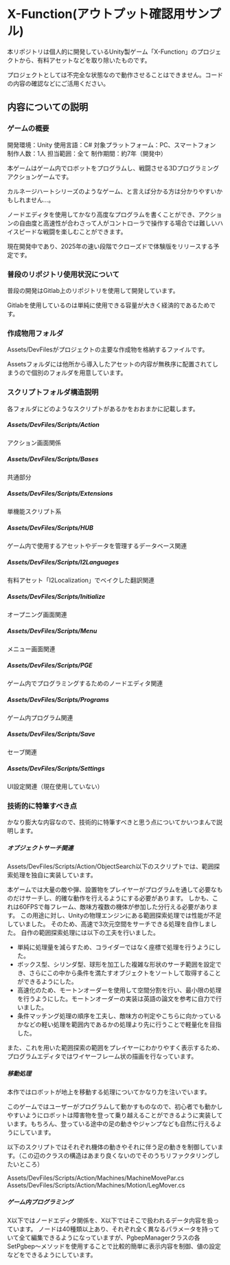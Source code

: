 # X-Function(アウトプット確認用サンプル)

本リポジトリは個人的に開発しているUnity製ゲーム「X-Function」のプロジェクトから、有料アセットなどを取り除いたものです。

プロジェクトとしては不完全な状態なので動作させることはできません。コードの内容の確認などにご活用ください。

## 内容についての説明

### ゲームの概要

開発環境：Unity
使用言語：C#
対象プラットフォーム：PC、スマートフォン
制作人数：1人
担当範囲：全て
制作期間：約7年（開発中）

本ゲームはゲーム内でロボットをプログラムし、戦闘させる3Dプログラミングアクションゲームです。

カルネージハートシリーズのようなゲーム、と言えば分かる方は分かりやすいかもしれません…。

ノードエディタを使用してかなり高度なプログラムを書くことができ、アクションの自由度と高速性が合わさって人がコントローラで操作する場合では難しいハイスピードな戦闘を楽しむことができます。

現在開発中であり、2025年の速い段階でクローズドで体験版をリリースする予定です。

### 普段のリポジトリ使用状況について

普段の開発はGitlab上のリポジトリを使用して開発しています。

Gitlabを使用しているのは単純に使用できる容量が大きく経済的であるためです。

### 作成物用フォルダ

Assets/DevFilesがプロジェクトの主要な作成物を格納するファイルです。

Assetsフォルダには他所から導入したアセットの内容が無秩序に配置されてしまうので個別のフォルダを用意しています。

### スクリプトフォルダ構造説明

各フォルダにどのようなスクリプトがあるかをおおまかに記載します。

##### Assets/DevFiles/Scripts/Action

アクション画面関係

##### Assets/DevFiles/Scripts/Bases

共通部分

##### Assets/DevFiles/Scripts/Extensions

単機能スクリプト系

##### Assets/DevFiles/Scripts/HUB

ゲーム内で使用するアセットやデータを管理するデータベース関連

##### Assets/DevFiles/Scripts/I2Languages

有料アセット「I2Localization」でベイクした翻訳関連

##### Assets/DevFiles/Scripts/Initialize

オープニング画面関連

##### Assets/DevFiles/Scripts/Menu

メニュー画面関連

##### Assets/DevFiles/Scripts/PGE

ゲーム内でプログラミングするためのノードエディタ関連

##### Assets/DevFiles/Scripts/Programs

ゲーム内プログラム関連

##### Assets/DevFiles/Scripts/Save

セーブ関連

##### Assets/DevFiles/Scripts/Settings

UI設定関連（現在使用していない）

### 技術的に特筆すべき点

かなり膨大な内容なので、技術的に特筆すべきと思う点についてかいつまんで説明します。

##### オブジェクトサーチ関連

Assets/DevFiles/Scripts/Action/ObjectSearch以下のスクリプトでは、範囲探索処理を独自に実装しています。

本ゲームでは大量の敵や弾、設置物をプレイヤーがプログラムを通して必要なものだけサーチし、的確な動作を行えるようにする必要があります。
しかも、これは60FPSで毎フレーム、敵味方複数の機体が参加した分行える必要があります。
この用途に対し、Unityの物理エンジンにある範囲探索処理では性能が不足していました。
そのため、高速で3次元空間をサーチできる処理を自作しました。
自作の範囲探索処理には以下の工夫を行いました。

- 単純に処理量を減らすため、コライダーではなく座標で処理を行うようにした。
- ボックス型、シリンダ型、球形を加工した複雑な形状のサーチ範囲を設定でき、さらにこの中から条件を満たすオブジェクトをソートして取得することができるようにした。
- 高速化のため、モートンオーダーを使用して空間分割を行い、最小限の処理を行うようにした。モートンオーダーの実装は英語の論文を参考に自力で行いました。
- 条件マッチング処理の順序を工夫し、敵味方の判定やこちらに向かっているかなどの軽い処理を範囲内であるかの処理より先に行うことで軽量化を目指した。

また、これを用いた範囲探索の範囲をプレイヤーにわかりやすく表示するため、プログラムエディタではワイヤーフレーム状の描画を行なっています。

##### 移動処理

本作ではロボットが地上を移動する処理についてかなり力を注いでいます。

このゲームではユーザーがプログラムして動かすものなので、初心者でも動かしやすいようにロボットは障害物を登って乗り越えることができるように実装しています。もちろん、登っている途中の足の動きやジャンプなども自然に行えるようにしています。

以下のスクリプトではそれぞれ機体の動きやそれに伴う足の動きを制御しています。（この辺のクラスの構造はあまり良くないのでそのうちリファクタリングしたいところ）

Assets/DevFiles/Scripts/Action/Machines/MachineMovePar.cs
Assets/DevFiles/Scripts/Action/Machines/Motion/LegMover.cs

##### ゲーム内プログラミング

X以下ではノードエディタ関係を、X以下ではそこで扱われるデータ内容を扱っています。
ノードは40種類以上あり、それぞれ全く異なるパラメータを持っていて全て編集できるようになっていますが、PgbepManagerクラスの各SetPgbep〜メソッドを使用することで比較的簡単に表示内容を制御、値の設定などをできるようにしています。
